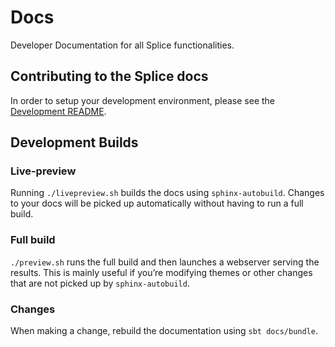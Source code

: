 # Docs

Developer Documentation for all Splice functionalities.

## Contributing to the Splice docs

In order to setup your development environment, please see the [Development README](../DEVELOPMENT.md).

## Development Builds

### Live-preview

Running `./livepreview.sh` builds the docs using `sphinx-autobuild`. Changes
to your docs will be picked up automatically without having to run a
full build.

### Full build

`./preview.sh` runs the full build and then launches a webserver
serving the results. This is mainly useful if you’re modifying themes
or other changes that are not picked up by `sphinx-autobuild`.

### Changes

When making a change, rebuild the documentation using `sbt docs/bundle`.
